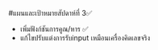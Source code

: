 #แผนและเป้าหมายสัปดาห์ที่ 3✅

- เพิ่มฟังก์ชันการคูณ/หาร ✅
- แก้ไขปรับแต่งการรับinput เหมือนเครื่องคิดเลขจริง
